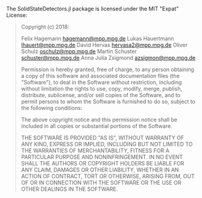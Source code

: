 The SolidStateDetectors.jl package is licensed under the MIT "Expat" License:

> Copyright (c) 2018:
> 
>    Felix Hagemann <hagemann@mpp.mpg.de>
>    Lukas Hauertmann <lhauert@mpp.mpg.de>
>    David Hervas <hervasa2@mpp.mpg.de>
>    Oliver Schulz <oschulz@mpp.mpg.de>
>    Martin Schuster <schuster@mpp.mpg.de>
>    Anna Julia Zsigmond <azsigmon@mpp.mpg.de>
> 
> Permission is hereby granted, free of charge, to any person obtaining a copy
> of this software and associated documentation files (the "Software"), to deal
> in the Software without restriction, including without limitation the rights
> to use, copy, modify, merge, publish, distribute, sublicense, and/or sell
> copies of the Software, and to permit persons to whom the Software is
> furnished to do so, subject to the following conditions:
> 
> The above copyright notice and this permission notice shall be included in all
> copies or substantial portions of the Software.
> 
> THE SOFTWARE IS PROVIDED "AS IS", WITHOUT WARRANTY OF ANY KIND, EXPRESS OR
> IMPLIED, INCLUDING BUT NOT LIMITED TO THE WARRANTIES OF MERCHANTABILITY,
> FITNESS FOR A PARTICULAR PURPOSE AND NONINFRINGEMENT. IN NO EVENT SHALL THE
> AUTHORS OR COPYRIGHT HOLDERS BE LIABLE FOR ANY CLAIM, DAMAGES OR OTHER
> LIABILITY, WHETHER IN AN ACTION OF CONTRACT, TORT OR OTHERWISE, ARISING FROM,
> OUT OF OR IN CONNECTION WITH THE SOFTWARE OR THE USE OR OTHER DEALINGS IN THE
> SOFTWARE.
> 
